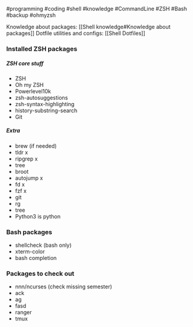 #programming #coding #shell #knowledge #CommandLine #ZSH #Bash #backup #ohmyzsh

Knowledge about packages: [[Shell knowledge#Knowledge about packages]]
Dotfile utilities and configs: [[Shell Dotfiles]]

### Installed ZSH packages
##### ZSH core stuff
- ZSH
- Oh my ZSH
- Powerlevel10k
- zsh-autosuggestions
- zsh-syntax-highlighting
- history-substring-search
- Git
##### Extra
- brew (if needed)
- tldr x
- ripgrep x
- tree
- broot
- autojump x
- fd x
- fzf x
- git
- rg
- tree
- Python3 is python

### Bash packages
- shellcheck (bash only)
- xterm-color
- bash completion

### Packages to check out
- nnn/ncurses (check missing semester)
- ack
- ag
- fasd
- ranger
- tmux